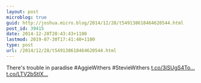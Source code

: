 ```yaml
---
layout: post
microblog: true
guid: http://joshua.micro.blog/2014/12/28/t549138618464620544.html
post_id: 39415
date: 2014-12-28T20:43:43+1100
lastmod: 2019-07-30T17:41:40+1100
type: post
url: /2014/12/28/t549138618464620544.html
---
```

There's trouble in paradise #AggieWithers #StevieWithers [t.co/3iSUgS4To...](http://t.co/3iSUgS4ToT) [t.co/LTV2bStIX...](http://t.co/LTV2bStIXG)

